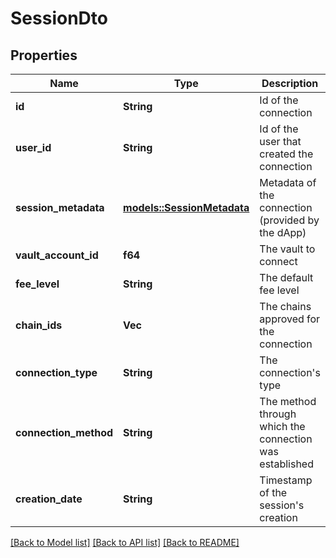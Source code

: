 # SessionDto

## Properties

Name | Type | Description | Notes
------------ | ------------- | ------------- | -------------
**id** | **String** | Id of the connection | 
**user_id** | **String** | Id of the user that created the connection | 
**session_metadata** | [**models::SessionMetadata**](SessionMetadata.md) | Metadata of the connection (provided by the dApp) | 
**vault_account_id** | **f64** | The vault to connect | 
**fee_level** | **String** | The default fee level | 
**chain_ids** | **Vec<String>** | The chains approved for the connection | 
**connection_type** | **String** | The connection's type | 
**connection_method** | **String** | The method through which the connection was established | 
**creation_date** | **String** | Timestamp of the session's creation | 

[[Back to Model list]](../README.md#documentation-for-models) [[Back to API list]](../README.md#documentation-for-api-endpoints) [[Back to README]](../README.md)


